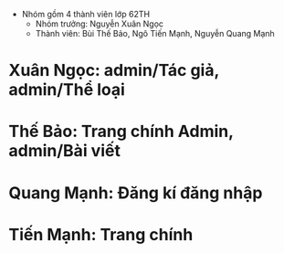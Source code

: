 - Nhóm gồm 4 thành viên lớp 62TH
  - Nhóm trưởng: Nguyễn Xuân Ngọc 
  - Thành viên: Bùi Thế Bảo, Ngô Tiến Mạnh, Nguyễn Quang Mạnh
# Xuân Ngọc: admin/Tác giả, admin/Thể loại
# Thế Bảo: Trang chính Admin, admin/Bài viết 
# Quang Mạnh: Đăng kí đăng nhập
# Tiến Mạnh: Trang chính

